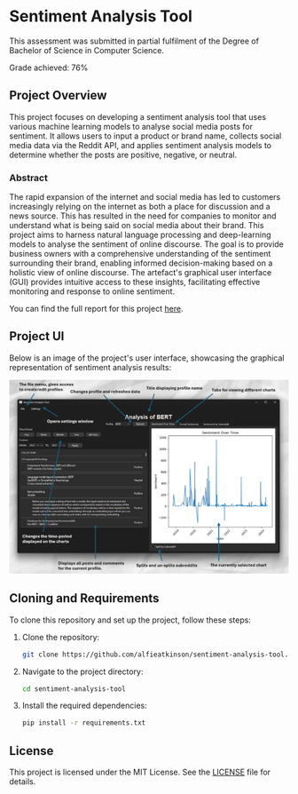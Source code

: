# Sentiment Analysis Tool

This assessment was submitted in partial fulfilment of the Degree of Bachelor of Science in Computer Science.

Grade achieved: 76%

## Project Overview

This project focuses on developing a sentiment analysis tool that uses various machine learning models to analyse social media posts for sentiment. It allows users to input a product or brand name, collects social media data via the Reddit API, and applies sentiment analysis models to determine whether the posts are positive, negative, or neutral.

### Abstract

The rapid expansion of the internet and social media has led to customers increasingly relying on the internet as both a place for discussion and a news source. This has resulted in the need for companies to monitor and understand what is being said on social media about their brand. This project aims to harness natural language processing and deep-learning models to analyse the sentiment of online discourse. The goal is to provide business owners with a comprehensive understanding of the sentiment surrounding their brand, enabling informed decision-making based on a holistic view of online discourse. The artefact's graphical user interface (GUI) provides intuitive access to these insights, facilitating effective monitoring and response to online sentiment.

You can find the full report for this project [here](https://github.com/alfieatkinson/dissertation/blob/34c32f9e83897e0aad2615cd494ab0856f797059/25715017_Alfie-Atkinson_Final-Report.pdf).

## Project UI

Below is an image of the project's user interface, showcasing the graphical representation of sentiment analysis results:

![Sentiment Analysis Tool UI](https://github.com/alfieatkinson/dissertation/blob/main/figures/main-window-labels.png)

## Cloning and Requirements

To clone this repository and set up the project, follow these steps:

1. Clone the repository:
    ```bash
    git clone https://github.com/alfieatkinson/sentiment-analysis-tool.git
    ```
2. Navigate to the project directory:
    ```bash
    cd sentiment-analysis-tool
    ```
3. Install the required dependencies:
    ```bash
    pip install -r requirements.txt
    ```

## License

This project is licensed under the MIT License. See the [LICENSE](LICENSE) file for details.
